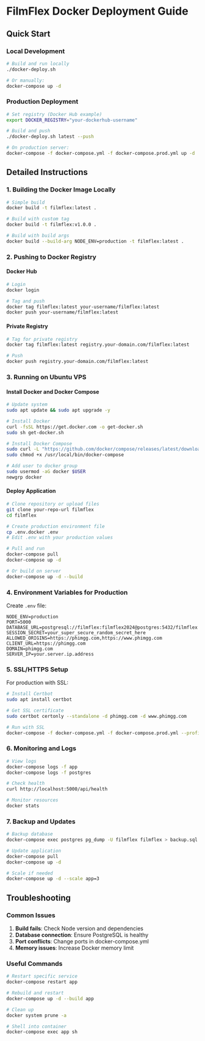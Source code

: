 # FilmFlex Docker Deployment Guide

## Quick Start

### Local Development
```bash
# Build and run locally
./docker-deploy.sh

# Or manually:
docker-compose up -d
```

### Production Deployment
```bash
# Set registry (Docker Hub example)
export DOCKER_REGISTRY="your-dockerhub-username"

# Build and push
./docker-deploy.sh latest --push

# On production server:
docker-compose -f docker-compose.yml -f docker-compose.prod.yml up -d
```

## Detailed Instructions

### 1. Building the Docker Image Locally

```bash
# Simple build
docker build -t filmflex:latest .

# Build with custom tag
docker build -t filmflex:v1.0.0 .

# Build with build args
docker build --build-arg NODE_ENV=production -t filmflex:latest .
```

### 2. Pushing to Docker Registry

#### Docker Hub
```bash
# Login
docker login

# Tag and push
docker tag filmflex:latest your-username/filmflex:latest
docker push your-username/filmflex:latest
```

#### Private Registry
```bash
# Tag for private registry
docker tag filmflex:latest registry.your-domain.com/filmflex:latest

# Push
docker push registry.your-domain.com/filmflex:latest
```

### 3. Running on Ubuntu VPS

#### Install Docker and Docker Compose
```bash
# Update system
sudo apt update && sudo apt upgrade -y

# Install Docker
curl -fsSL https://get.docker.com -o get-docker.sh
sudo sh get-docker.sh

# Install Docker Compose
sudo curl -L "https://github.com/docker/compose/releases/latest/download/docker-compose-$(uname -s)-$(uname -m)" -o /usr/local/bin/docker-compose
sudo chmod +x /usr/local/bin/docker-compose

# Add user to docker group
sudo usermod -aG docker $USER
newgrp docker
```

#### Deploy Application
```bash
# Clone repository or upload files
git clone your-repo-url filmflex
cd filmflex

# Create production environment file
cp .env.docker .env
# Edit .env with your production values

# Pull and run
docker-compose pull
docker-compose up -d

# Or build on server
docker-compose up -d --build
```

### 4. Environment Variables for Production

Create `.env` file:
```env
NODE_ENV=production
PORT=5000
DATABASE_URL=postgresql://filmflex:filmflex2024@postgres:5432/filmflex
SESSION_SECRET=your_super_secure_random_secret_here
ALLOWED_ORIGINS=https://phimgg.com,https://www.phimgg.com
CLIENT_URL=https://phimgg.com
DOMAIN=phimgg.com
SERVER_IP=your.server.ip.address
```

### 5. SSL/HTTPS Setup

For production with SSL:
```bash
# Install Certbot
sudo apt install certbot

# Get SSL certificate
sudo certbot certonly --standalone -d phimgg.com -d www.phimgg.com

# Run with SSL
docker-compose -f docker-compose.yml -f docker-compose.prod.yml --profile production up -d
```

### 6. Monitoring and Logs

```bash
# View logs
docker-compose logs -f app
docker-compose logs -f postgres

# Check health
curl http://localhost:5000/api/health

# Monitor resources
docker stats
```

### 7. Backup and Updates

```bash
# Backup database
docker-compose exec postgres pg_dump -U filmflex filmflex > backup.sql

# Update application
docker-compose pull
docker-compose up -d

# Scale if needed
docker-compose up -d --scale app=3
```

## Troubleshooting

### Common Issues

1. **Build fails**: Check Node version and dependencies
2. **Database connection**: Ensure PostgreSQL is healthy
3. **Port conflicts**: Change ports in docker-compose.yml
4. **Memory issues**: Increase Docker memory limit

### Useful Commands

```bash
# Restart specific service
docker-compose restart app

# Rebuild and restart
docker-compose up -d --build app

# Clean up
docker system prune -a

# Shell into container
docker-compose exec app sh
```